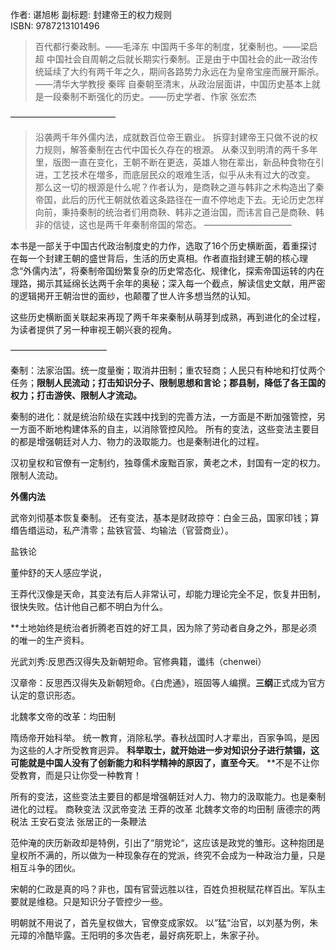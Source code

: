 作者: 谌旭彬
副标题: 封建帝王的权力规则  
ISBN: 9787213101496

>百代都行秦政制。——毛泽东
>中国两千多年的制度，犹秦制也。——梁启超
>中国社会自周朝之后就长期实行秦制。正是由于中国社会的此一政治传统延续了大约有两千年之久，期间各路势力永远在为皇帝宝座而展开厮杀。——清华大学教授 秦晖
>自秦朝至清末，从政治层面讲，中国历史基本上就是一段秦制不断强化的历史。——历史学者、作家 张宏杰

————————————

>沿袭两千年外儒内法，成就数百位帝王霸业。
拆穿封建帝王只做不说的权力规则，解答秦制在古代中国长久存在的根源。
从秦汉到明清的两千多年里，版图一直在变化，王朝不断在更迭，英雄人物在辈出，新品种食物在引进，工艺技术在増多，而底层民众的艰难生活，似乎从未有过大的改变。
那么这一切的根源是什么呢？作者认为，是商鞅之道与韩非之术构造出了秦帝国，此后的历代王朝就依着这条路径在一直不停地走下去。无论历史怎样向前，秉持秦制的统治者们用商鞅、韩非之道治国，而讳言自己是商鞅、韩非的信徒，这也是两千年秦制帝国的常态。
——————————

本书是一部关于中国古代政治制度史的力作，选取了16个历史横断面，着重探讨在每一个封建王朝的盛世背后，生活的历史真相。作者直指封建王朝的核心理念“外儒内法”，将秦制帝国纷繁复杂的历史常态化、规律化，探索帝国运转的内在理路，揭示其延绵长达两千余年的奥秘；深入每一个截点，解读信史文献，用严密的逻辑掲开王朝治世的面纱，也颠覆了世人许多想当然的认知。

这些历史横断面关联起来再现了两千年来秦制从萌芽到成熟，再到进化的全过程，为读者提供了另一种审视王朝兴衰的视角。

———————————


秦制：法家治国。统一度量衡；取消井田制；重农轻商；人民只有种地和打仗两个任务；**限制人民流动；打击知识分子、限制思想和言论；郡县制，降低了各王国的权力；打击游侠、限制人才流动。**

秦制的进化：就是统治阶级在实践中找到的完善方法，一方面是不断加强管控，另一方面不断地构建体系的自主，以消除管控风险。
所有的变法，这些变法主要目的都是增强朝廷对人力、物力的汲取能力。也是秦制进化的过程。

汉初皇权和官僚有一定制约，独尊儒术废黜百家，黄老之术，封国有一定的权力。限制人流动。

**外儒内法**

武帝刘彻基本恢复秦制。
还有变法，基本是财政掠夺：白金三品，国家印钱；算缗告缗运动，私产清零；盐铁官营、均输法（官营商业）。

盐铁论

董仲舒的天人感应学说，

王莽代汉像是天命，其变法有后人非常认可，却能力理论完全不足，恢复井田制，很快失败。估计他自己都不明白为什么。

**土地始终是统治者折腾老百姓的好工具，因为除了劳动者自身之外，那是必须的唯一的生产资料。

光武刘秀:反思西汉得失及新朝短命。官修典籍，谶纬（chenwei）

汉章帝：反思西汉得失及新朝短命。《白虎通》，班固等人编撰。**三纲**正式成为官方认定的意识形态。

北魏孝文帝的改革：均田制

隋炀帝开始科举。
统一教育，消除私学。春秋战国时人才辈出，百家争鸣，是因为这些的人才所受教育迥异。
**科举取士，就开始进一步对知识分子进行禁锢，这可能就是中国人没有了创新能力和科学精神的原因了，直至今天**。
**不是不让你受教育，而是只让你受一种教育！

所有的变法，这些变法主要目的都是增强朝廷对人力、物力的汲取能力。也是秦制进化的过程。
商鞅变法
汉武帝变法
王莽的改革
北魏孝文帝的均田制
唐德宗的两税法
王安石变法
张居正的一条鞭法

范仲淹的庆历新政却是特例，引出了“朋党论“，这应该是政党的雏形。这种抱团是皇权所不满的，所以做为一种现象存在的党派，终究不会成为一种政治力量，只是相互斗争的团伙。

宋朝的仁政是真的吗？非也，国有官营远胜以往，百姓负担税赋花样百出。军队主要就是维稳。只是知识分子管控少一些。

明朝就不用说了，首先皇权做大，官僚变成家奴。
以”猛“治官，以刘基为例，朱元璋的冷酷毕露。王阳明的多次告老，最好病死职上，朱家子孙。